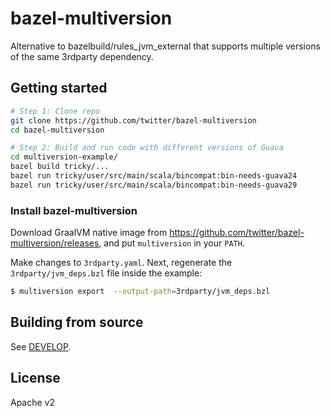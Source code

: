 bazel-multiversion
==================

Alternative to bazelbuild/rules_jvm_external that supports multiple versions of
the same 3rdparty dependency.

## Getting started

```sh
# Step 1: Clone repo
git clone https://github.com/twitter/bazel-multiversion
cd bazel-multiversion

# Step 2: Build and run code with different versions of Guava
cd multiversion-example/
bazel build tricky/...
bazel run tricky/user/src/main/scala/bincompat:bin-needs-guava24
bazel run tricky/user/src/main/scala/bincompat:bin-needs-guava29
```

### Install bazel-multiversion

Download GraalVM native image from https://github.com/twitter/bazel-multiversion/releases,
and put `multiversion` in your `PATH`.

Make changes to `3rdparty.yaml`.
Next, regenerate the `3rdparty/jvm_deps.bzl` file inside the example:

```sh
$ multiversion export  --output-path=3rdparty/jvm_deps.bzl
```

## Building from source

See [DEVELOP](DEVELOP.md).

## License

Apache v2

